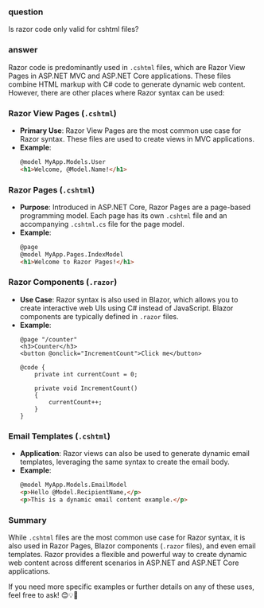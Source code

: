 ### question
Is razor code only valid for cshtml files?

### answer

Razor code is predominantly used in `.cshtml` files, which are Razor View Pages in ASP.NET MVC and ASP.NET Core applications. These files combine HTML markup with C# code to generate dynamic web content. However, there are other places where Razor syntax can be used:

### Razor View Pages (`.cshtml`)
- **Primary Use**: Razor View Pages are the most common use case for Razor syntax. These files are used to create views in MVC applications.
- **Example**:
  ```html
  @model MyApp.Models.User
  <h1>Welcome, @Model.Name!</h1>
  ```

### Razor Pages (`.cshtml`)
- **Purpose**: Introduced in ASP.NET Core, Razor Pages are a page-based programming model. Each page has its own `.cshtml` file and an accompanying `.cshtml.cs` file for the page model.
- **Example**:
  ```html
  @page
  @model MyApp.Pages.IndexModel
  <h1>Welcome to Razor Pages!</h1>
  ```

### Razor Components (`.razor`)
- **Use Case**: Razor syntax is also used in Blazor, which allows you to create interactive web UIs using C# instead of JavaScript. Blazor components are typically defined in `.razor` files.
- **Example**:
  ```razor
  @page "/counter"
  <h3>Counter</h3>
  <button @onclick="IncrementCount">Click me</button>

  @code {
      private int currentCount = 0;

      private void IncrementCount()
      {
          currentCount++;
      }
  }
  ```

### Email Templates (`.cshtml`)
- **Application**: Razor views can also be used to generate dynamic email templates, leveraging the same syntax to create the email body.
- **Example**:
  ```html
  @model MyApp.Models.EmailModel
  <p>Hello @Model.RecipientName,</p>
  <p>This is a dynamic email content example.</p>
  ```

### Summary

While `.cshtml` files are the most common use case for Razor syntax, it is also used in Razor Pages, Blazor components (`.razor` files), and even email templates. Razor provides a flexible and powerful way to create dynamic web content across different scenarios in ASP.NET and ASP.NET Core applications.

If you need more specific examples or further details on any of these uses, feel free to ask! 😊💡📄
